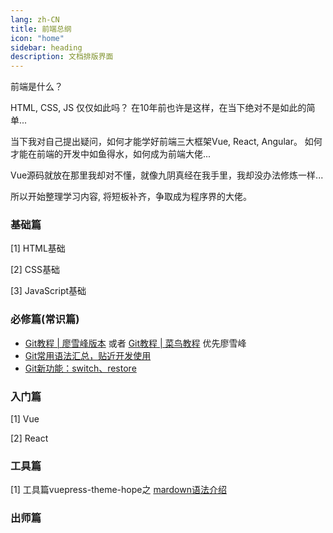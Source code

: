 ```yaml
---
lang: zh-CN
title: 前端总纲
icon: "home"
sidebar: heading
description: 文档排版界面
---
```


前端是什么？

HTML, CSS, JS 仅仅如此吗？ 在10年前也许是这样，在当下绝对不是如此的简单...

当下我对自己提出疑问，如何才能学好前端三大框架Vue, React, Angular。 如何才能在前端的开发中如鱼得水，如何成为前端大佬...

Vue源码就放在那里我却对不懂，就像九阴真经在我手里，我却没办法修炼一样...

所以开始整理学习内容, 将短板补齐，争取成为程序界的大佬。


### 基础篇
[1] HTML基础

[2] CSS基础

[3] JavaScript基础

### 必修篇(常识篇)

- [Git教程 | 廖雪峰版本](https://www.liaoxuefeng.com/wiki/896043488029600/) 或者 [Git教程 | 菜鸟教程](https://www.runoob.com/git/git-tutorial.html) 优先廖雪峰 
- [Git常用语法汇总，贴近开发使用](/git/git_base.md)
- [Git新功能：switch、restore](/git/git_new_feature.md)


### 入门篇
[1] Vue

[2] React

### 工具篇
[1] 工具篇vuepress-theme-hope之 [mardown语法介绍](/vps/markdown.md)

### 出师篇



